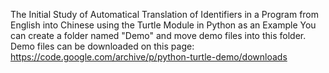The Initial Study of Automatical Translation of Identifiers in a Program from English into Chinese using the Turtle Module in Python as an Example
You can create a folder named "Demo"
and move demo files into this folder.
Demo files can be downloaded on this page:
https://code.google.com/archive/p/python-turtle-demo/downloads
